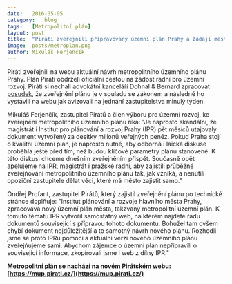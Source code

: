```yaml
---
date:	2016-05-05
category:	blog
tags:	[Metropolitní plán]
layout:	post
title:	"Piráti zveřejnili připravovaný územní plán Prahy a žádají město: zveřejňujte ho průběžně sami!" 
image:	posts/metroplan.png
author:	Mikuláš Ferjenčík
---
```


Piráti zveřejnili na webu aktuální návrh metropolitního územního plánu Prahy. Plán Piráti obdrželi oficiální cestou na žádost radní pro územní rozvoj. Piráti si nechali advokátní kanceláří Dohnal & Bernard zpracovat [posudek](https://a.pirati.cz/praha/pdf/pravni-analyza.pdf), že zveřejnění plánu je v souladu se zákonem a následně ho vystavili na webu jak avizovali na jednání zastupitelstva minulý týden. 

Mikuláš Ferjenčík, zastupitel Pirátů a člen výboru pro územní rozvoj, ke zveřejnění metropolitního územního plánu říká: "Je naprosto skandální, že magistrát i Institut pro plánování a rozvoj Prahy (IPR) pět měsíců utajovaly dokument vytvořený za desítky milionů veřejných peněz. Pokud Praha stojí o kvalitní územní plán, je naprosto nutné, aby odborná i laická diskuse proběhla ještě před tím, než budou klíčové parametry plánu stanovené. K této diskusi chceme dnešním zveřejněním přispět. Současně opět apelujeme na IPR, magistrát i pražské radní, aby zajistili průběžné zveřejňování metropolitního územního plánu tak, jak vzniká, a nenutili opoziční zastupitele dělat věci, které má město zajistit samo."

Ondřej Profant, zastupitel Pirátů, který zajistil zveřejnění plánu po technické stránce doplňuje: "Institut plánování a rozvoje hlavního města Prahy, zpracovává nový územní plán města, takzvaný metropolitní územní plán. K tomuto tématu IPR vytvořil samostatný web, na kterém najdete řadu dokumentů související s přípravou tohoto dokumentu. Bohužel tam ovšem chybí dokument nejdůležitější a to samotný návrh nového plánu. Rozhodli jsme se proto IPRu pomoci a aktuální verzi nového územního plánu zveřejňujeme sami. Abychom zájemce o územní plán nepřipravili o související informace, zkopírovali jsme i web z dílny IPR." 

**Metropolitní plán se nachází na novém Pirátském webu: [https://mup.pirati.cz/](https://mup.pirati.cz/)**
